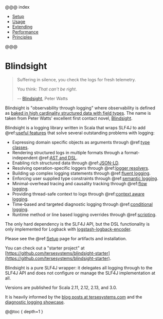 @@@ index

* [Setup](setup/index.md)
* [Usage](usage/index.md)
* [Extending](extending/index.md)
* [Performance](performance/index.md)
* [Principles](principles.md)

@@@

# Blindsight

> Suffering in silence, you check the logs for fresh telemetry.
>
> You think: *That can't be right*.
>
> -- [Blindsight](https://www.rifters.com/real/Blindsight.htm#Prologue), Peter Watts

Blindsight is "observability through logging" where observability is defined as [baked in high cardinality structured data with field types](https://www.honeycomb.io/blog/observability-a-manifesto/).  The name is taken from Peter Watts' excellent first contact novel, [Blindsight](https://en.wikipedia.org/wiki/Blindsight_\(Watts_novel\)).

Blindsight is a logging library written in Scala that wraps SLF4J to add @ref:[useful features](usage/overview.md) that solve several outstanding problems with logging:

* Expressing domain specific objects as arguments through @ref:[type classes](usage/typeclasses.md).
* Rendering structured logs in multiple formats through a format-independent @ref:[AST and DSL](usage/dsl.md).
* Enabling rich structured data through @ref:[JSON-LD](usage/jsonld.md).
* Resolving operation-specific loggers through @ref:[logger resolvers](usage/resolvers.md).
* Building up complex logging statements through @ref:[fluent logging](usage/fluent.md).
* Enforcing user supplied type constraints through @ref:[semantic logging](usage/semantic.md).
* Minimal-overhead tracing and causality tracking through @ref:[flow logging](usage/flow.md).
* Providing thread-safe context to logs through @ref:[context aware logging](usage/context.md).
* Time-based and targeted diagnostic logging through @ref:[conditional logging](usage/conditional.md).
* Runtime method or line based logging overrides through @ref:[scripting](usage/scripting.md).

The only hard dependency is the SLF4J API, but the DSL functionality is only implemented for Logback with [logstash-logback-encoder](https://github.com/logstash/logstash-logback-encoder).

Please see the @ref:[Setup](setup/index.md) page for artifacts and installation.

You can check out a "starter project" at [https://github.com/tersesystems/blindsight-starter](https://github.com/tersesystems/blindsight-starter).

Blindsight is a pure SLF4J wrapper: it delegates all logging through to the SLF4J API and does not configure or manage the SLF4J implementation at all.

Versions are published for Scala 2.11, 2.12, 2.13, and 3.0.

It is heavily informed by the [blog posts at tersesystems.com](https://tersesystems.com/category/logging/) and the [diagnostic logging showcase](https://github.com/tersesystems/terse-logback-showcase).

@@toc { depth=1 }